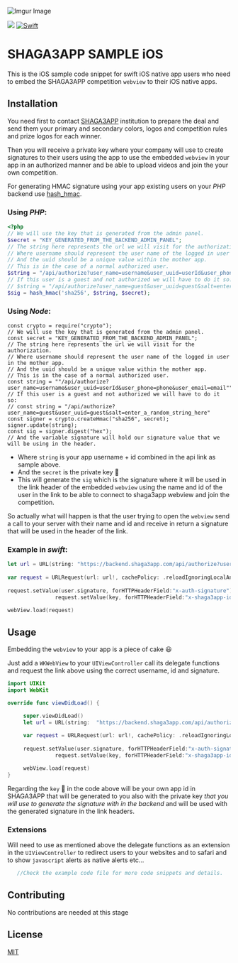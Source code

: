![Imgur Image](https://i.imgur.com/PuGTPGT.png)

</p>
<p align="left">
    <a href="" alt="Version">
        <img src="https://img.shields.io/badge/version-1.0-blue" /></a>
    <a href="" alt="swift">
        <img src="https://img.shields.io/badge/Swift-5.1-orange"
            alt="Swift"></a>
</p>

# SHAGA3APP SAMPLE iOS

This is the iOS sample code snippet for swift iOS native app users who need to embed the SHAGA3APP competition `webview` to their iOS native apps.

## Installation

You need first to contact [SHAGA3APP](https://www.shaga3app.com) institution to prepare the deal and send them your primary and secondary colors, logos and competition rules and prize logos for each winner. 

Then you will receive a private key where your company will use to create signatures to their users using the app to use the embedded `webview` in your app in an authorized manner and be able to upload videos and join the your own competition.

For generating HMAC signature using your app existing users on your *PHP* backend use [hash_hmac](https://www.php.net/manual/en/function.hash-hmac.php).

### Using *PHP*:

```php
<?php
// We will use the key that is generated from the admin panel.
$secret = "KEY_GENERATED_FROM_THE_BACKEND_ADMIN_PANEL";
// The string here represents the url we will visit for the authorization.
// Where username should represent the user name of the logged in user in the mother app.
// And the uuid should be a unique value within the mother app.
// This is in the case of a normal authorized user.
$string = "/api/authorize?user_name=username&user_uuid=userId&user_phone=phone&user_email=email"
// If this user is a guest and not authorized we will have to do it so:
// $string = "/api/authorize?user_name=guest&user_uuid=guest&salt=enter_a_random_string_here"
$sig = hash_hmac('sha256', $string, $secret);
```
### Using *Node*:

```node
const crypto = require("crypto");
// We will use the key that is generated from the admin panel.
const secret = "KEY_GENERATED_FROM_THE_BACKEND_ADMIN_PANEL";
// The string here represents the url we will visit for the authorization.
// Where username should represent the user name of the logged in user in the mother app.
// And the uuid should be a unique value within the mother app.
// This is in the case of a normal authorized user.
const string = ""/api/authorize?user_name=username&user_uuid=userId&user_phone=phone&user_email=email""
// If this user is a guest and not authorized we will have to do it so:
// const string = "/api/authorize?user_name=guest&user_uuid=guest&salt=enter_a_random_string_here"
const signer = crypto.createHmac("sha256", secret);
signer.update(string);
const sig = signer.digest("hex");
// And the variable signature will hold our signature value that we will be using in the header.
```

* Where `string` is your app username + id combined in the api link as sample above.
* And the `secret` is the private key :key:
* This will generate the `sig` which is the signature where it will be used in the link header of the embedded `webview` using the name and id of the user in the link to be able to connect to shaga3app webview and join the competition.

So actually what will happen is that the user trying to open the `webview` send a call to your server with their name and id and receive in return a signature that will be used in the header of the link.

### Example in *swift*:

```swift
let url = URL(string: "https://backend.shaga3app.com/api/authorize?user_name=\(user.name)&user_uuid=\(user.id)&user_phone=\(user.phone)&user_email=\(user.email)")
               
var request = URLRequest(url: url!, cachePolicy: .reloadIgnoringLocalAndRemoteCacheData, timeoutInterval: 15)
               
request.setValue(user.signature, forHTTPHeaderField:"x-auth-signature")
               request.setValue(key, forHTTPHeaderField:"x-shaga3app-id")

webView.load(request)
```

## Usage
Embedding the `webview` to your app is a piece of cake :smiley:

Just add a `WKWebView` to your `UIViewController` call its delegate functions and request the link above using the correct username, id and signature.

```swift
import UIKit
import WebKit

override func viewDidLoad() {

     super.viewDidLoad()
     let url = URL(string:  "https://backend.shaga3app.com/api/authorize?user_name=\(user.name)&user_uuid=\(user.id)&user_phone=\(user.phone)&user_email=\(user.email)")
               
     var request = URLRequest(url: url!, cachePolicy: .reloadIgnoringLocalAndRemoteCacheData, timeoutInterval: 15)
               
     request.setValue(user.signature, forHTTPHeaderField:"x-auth-signature")
               request.setValue(key, forHTTPHeaderField:"x-shaga3app-id") //key id

     webView.load(request)
}
```

Regarding the `key` :key: in the code above will be your own app id in SHAGA3APP that will be generated to you also with the private key *that you will use to generate the signature with in the backend* and will be used with the generated signature in the link headers.

### Extensions
Will need to use as mentioned above the delegate functions as an extension in the `UIViewController` to redirect users to your websites and to safari and to show `javascript` alerts as native alerts etc...

```php
   //Check the example code file for more code snippets and details. 
```

## Contributing
No contributions are needed at this stage

## License
[MIT](https://choosealicense.com/licenses/mit/)
